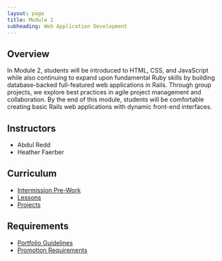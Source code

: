 ```yaml
---
layout: page
title: Module 2
subheading: Web Application Development
---
```


## Overview  

In Module 2, students will be introduced to HTML, CSS, and JavaScript while also continuing to expand upon fundamental Ruby skills by building database-backed full-featured web applications in Rails. Through group projects, we explore best practices in agile project management and collaboration. By the end of this module, students will be comfortable creating basic Rails web applications with dynamic front-end interfaces.

## Instructors

- Abdul Redd
- Heather Faerber

## Curriculum

- [Intermission Pre-Work](./intermission_work)
- [Lessons](./lessons)
- [Projects](./projects)

<!-- ## Other Resources

- Coming Soon! -->

## Requirements

- [Portfolio Guidelines](../module1/requirements/portfolio_guidelines)
- [Promotion Requirements](./requirements/promotion_requirements)
